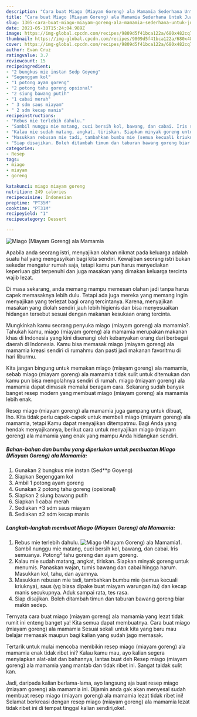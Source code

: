 ```yaml
---
description: "Cara buat Miago (Miayam Goreng) ala Mamamia Sederhana Untuk Jualan"
title: "Cara buat Miago (Miayam Goreng) ala Mamamia Sederhana Untuk Jualan"
slug: 1305-cara-buat-miago-miayam-goreng-ala-mamamia-sederhana-untuk-jualan
date: 2021-05-10T15:24:04.989Z
image: https://img-global.cpcdn.com/recipes/9809d5f41bca122a/680x482cq70/miago-miayam-goreng-ala-mamamia-foto-resep-utama.jpg
thumbnail: https://img-global.cpcdn.com/recipes/9809d5f41bca122a/680x482cq70/miago-miayam-goreng-ala-mamamia-foto-resep-utama.jpg
cover: https://img-global.cpcdn.com/recipes/9809d5f41bca122a/680x482cq70/miago-miayam-goreng-ala-mamamia-foto-resep-utama.jpg
author: Evan Cruz
ratingvalue: 3.7
reviewcount: 15
recipeingredient:
- "2 bungkus mie instan Sedp Goyeng"
- "Segenggam kol"
- "1 potong ayam goreng"
- "2 potong tahu goreng opsional"
- "2 siung bawang putih"
- "1 cabai merah"
- " 3 sdm saus miayam"
- " 2 sdm kecap manis"
recipeinstructions:
- "Rebus mie terlebih dahulu."
- "Sambil nunggu mie matang, cuci bersih kol, bawang, dan cabai. Iris semuanya. Potong² tahu goreng dan ayam goreng."
- "Kalau mie sudah matang, angkat, tiriskan. Siapkan minyak goreng untuk menumis. Panaskan wajan, tumis bawang dan cabai hingga harum. Masukkan kol, tahu, dan ayamnya."
- "Masukkan rebusan mie tadi, tambahkan bumbu mie (semua kecuali kriuknya), saus (yg biasa dipake buat miayam warungan itu) dan kecap manis secukupnya. Aduk sampai rata, tes rasa."
- "Siap disajikan. Boleh ditambah timun dan taburan bawang goreng biar makin sedep."
categories:
- Resep
tags:
- miago
- miayam
- goreng

katakunci: miago miayam goreng 
nutrition: 249 calories
recipecuisine: Indonesian
preptime: "PT35M"
cooktime: "PT31M"
recipeyield: "1"
recipecategory: Dessert

---
```



![Miago (Miayam Goreng) ala Mamamia](https://img-global.cpcdn.com/recipes/9809d5f41bca122a/680x482cq70/miago-miayam-goreng-ala-mamamia-foto-resep-utama.jpg)

Apabila anda seorang istri, menyajikan olahan nikmat pada keluarga adalah suatu hal yang mengasyikan bagi kita sendiri. Kewajiban seorang istri bukan sekedar mengatur rumah saja, tetapi kamu pun harus menyediakan keperluan gizi terpenuhi dan juga masakan yang dimakan keluarga tercinta wajib lezat.

Di masa  sekarang, anda memang mampu memesan olahan jadi tanpa harus capek memasaknya lebih dulu. Tetapi ada juga mereka yang memang ingin menyajikan yang terlezat bagi orang tercintanya. Karena, menyajikan masakan yang diolah sendiri jauh lebih higienis dan bisa menyesuaikan hidangan tersebut sesuai dengan makanan kesukaan orang tercinta. 



Mungkinkah kamu seorang penyuka miago (miayam goreng) ala mamamia?. Tahukah kamu, miago (miayam goreng) ala mamamia merupakan makanan khas di Indonesia yang kini disenangi oleh kebanyakan orang dari berbagai daerah di Indonesia. Kamu bisa memasak miago (miayam goreng) ala mamamia kreasi sendiri di rumahmu dan pasti jadi makanan favoritmu di hari liburmu.

Kita jangan bingung untuk memakan miago (miayam goreng) ala mamamia, sebab miago (miayam goreng) ala mamamia tidak sulit untuk ditemukan dan kamu pun bisa mengolahnya sendiri di rumah. miago (miayam goreng) ala mamamia dapat dimasak memalui beragam cara. Sekarang sudah banyak banget resep modern yang membuat miago (miayam goreng) ala mamamia lebih enak.

Resep miago (miayam goreng) ala mamamia juga gampang untuk dibuat, lho. Kita tidak perlu capek-capek untuk membeli miago (miayam goreng) ala mamamia, tetapi Kamu dapat menyajikan ditempatmu. Bagi Anda yang hendak menyajikannya, berikut cara untuk menyajikan miago (miayam goreng) ala mamamia yang enak yang mampu Anda hidangkan sendiri.

<!--inarticleads1-->

##### Bahan-bahan dan bumbu yang diperlukan untuk pembuatan Miago (Miayam Goreng) ala Mamamia:

1. Gunakan 2 bungkus mie instan (Sed**p Goyeng)
1. Siapkan Segenggam kol
1. Ambil 1 potong ayam goreng
1. Gunakan 2 potong tahu goreng (opsional)
1. Siapkan 2 siung bawang putih
1. Siapkan 1 cabai merah
1. Sediakan  ±3 sdm saus miayam
1. Sediakan  ±2 sdm kecap manis




<!--inarticleads2-->

##### Langkah-langkah membuat Miago (Miayam Goreng) ala Mamamia:

1. Rebus mie terlebih dahulu.
<img src="https://img-global.cpcdn.com/steps/99a73219056d14b6/160x128cq70/miago-miayam-goreng-ala-mamamia-langkah-memasak-1-foto.jpg" alt="Miago (Miayam Goreng) ala Mamamia">1. Sambil nunggu mie matang, cuci bersih kol, bawang, dan cabai. Iris semuanya. Potong² tahu goreng dan ayam goreng.
1. Kalau mie sudah matang, angkat, tiriskan. Siapkan minyak goreng untuk menumis. Panaskan wajan, tumis bawang dan cabai hingga harum. Masukkan kol, tahu, dan ayamnya.
1. Masukkan rebusan mie tadi, tambahkan bumbu mie (semua kecuali kriuknya), saus (yg biasa dipake buat miayam warungan itu) dan kecap manis secukupnya. Aduk sampai rata, tes rasa.
1. Siap disajikan. Boleh ditambah timun dan taburan bawang goreng biar makin sedep.




Ternyata cara buat miago (miayam goreng) ala mamamia yang lezat tidak rumit ini enteng banget ya! Kita semua dapat membuatnya. Cara buat miago (miayam goreng) ala mamamia Sesuai sekali untuk kita yang baru mau belajar memasak maupun bagi kalian yang sudah jago memasak.

Tertarik untuk mulai mencoba membikin resep miago (miayam goreng) ala mamamia enak tidak ribet ini? Kalau kamu mau, ayo kalian segera menyiapkan alat-alat dan bahannya, lantas buat deh Resep miago (miayam goreng) ala mamamia yang mantab dan tidak ribet ini. Sangat taidak sulit kan. 

Jadi, daripada kalian berlama-lama, ayo langsung aja buat resep miago (miayam goreng) ala mamamia ini. Dijamin anda gak akan menyesal sudah membuat resep miago (miayam goreng) ala mamamia lezat tidak ribet ini! Selamat berkreasi dengan resep miago (miayam goreng) ala mamamia lezat tidak ribet ini di tempat tinggal kalian sendiri,oke!.

